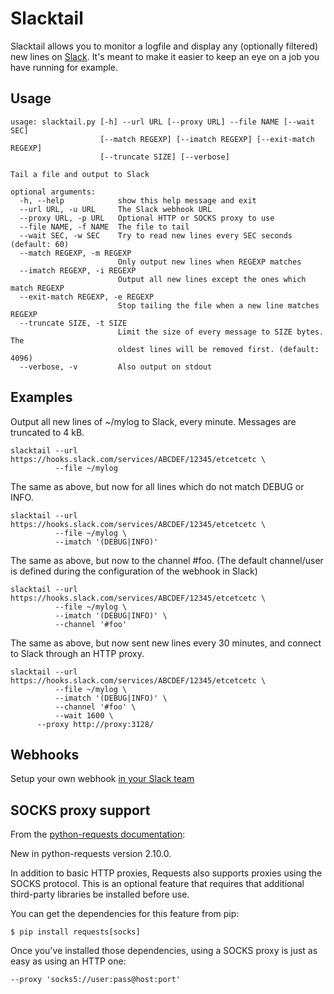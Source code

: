 # Slacktail

Slacktail allows you to monitor a logfile and display any (optionally filtered)
new lines on [Slack](https://slack.com/). It's meant to make it easier to keep
an eye on a job you have running for example.

## Usage

```
usage: slacktail.py [-h] --url URL [--proxy URL] --file NAME [--wait SEC]
                    [--match REGEXP] [--imatch REGEXP] [--exit-match REGEXP]
                    [--truncate SIZE] [--verbose]

Tail a file and output to Slack

optional arguments:
  -h, --help            show this help message and exit
  --url URL, -u URL     The Slack webhook URL
  --proxy URL, -p URL   Optional HTTP or SOCKS proxy to use
  --file NAME, -f NAME  The file to tail
  --wait SEC, -w SEC    Try to read new lines every SEC seconds (default: 60)
  --match REGEXP, -m REGEXP
                        Only output new lines when REGEXP matches
  --imatch REGEXP, -i REGEXP
                        Output all new lines except the ones which match REGEXP
  --exit-match REGEXP, -e REGEXP
                        Stop tailing the file when a new line matches REGEXP
  --truncate SIZE, -t SIZE
                        Limit the size of every message to SIZE bytes. The
                        oldest lines will be removed first. (default: 4096)
  --verbose, -v         Also output on stdout
```

## Examples

Output all new lines of ~/mylog to Slack, every minute. Messages are truncated to 4 kB.

```
slacktail --url https://hooks.slack.com/services/ABCDEF/12345/etcetcetc \
          --file ~/mylog
```

The same as above, but now for all lines which do not match DEBUG or INFO.

```
slacktail --url https://hooks.slack.com/services/ABCDEF/12345/etcetcetc \
          --file ~/mylog \
          --imatch '(DEBUG|INFO)'
```

The same as above, but now to the channel #foo. (The default channel/user is
defined during the configuration of the webhook in Slack)

```
slacktail --url https://hooks.slack.com/services/ABCDEF/12345/etcetcetc \
          --file ~/mylog \
          --imatch '(DEBUG|INFO)' \
          --channel '#foo'
```

The same as above, but now sent new lines every 30 minutes, and connect to
Slack through an HTTP proxy.

```
slacktail --url https://hooks.slack.com/services/ABCDEF/12345/etcetcetc \
          --file ~/mylog \
          --imatch '(DEBUG|INFO)' \
          --channel '#foo' \
          --wait 1600 \
	  --proxy http://proxy:3128/
```

## Webhooks

Setup your own webhook [in your Slack team](https://my.slack.com/services/new/incoming-webhook/)

## SOCKS proxy support

From the [python-requests documentation](http://docs.python-requests.org/en/master/user/advanced/):

New in python-requests version 2.10.0.

In addition to basic HTTP proxies, Requests also supports proxies using the
SOCKS protocol. This is an optional feature that requires that additional
third-party libraries be installed before use.

You can get the dependencies for this feature from pip:

```
$ pip install requests[socks]
```

Once you've installed those dependencies, using a SOCKS proxy is just as easy
as using an HTTP one:

```
--proxy 'socks5://user:pass@host:port'
```
